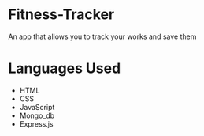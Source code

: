 # Fitness-Tracker
An app that allows you to track your works and save them

# Languages Used
- HTML
- CSS
- JavaScript
- Mongo_db
- Express.js

#